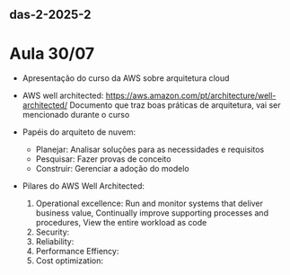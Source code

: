 ## das-2-2025-2

# Aula 30/07

- Apresentação do curso da AWS sobre arquitetura cloud

- AWS well architected: https://aws.amazon.com/pt/architecture/well-architected/
  Documento que traz boas práticas de arquitetura, vai ser mencionado durante o curso

- Papéis do arquiteto de nuvem:
  - Planejar: Analisar soluções para as necessidades e requisitos
  - Pesquisar: Fazer provas de conceito
  - Construir: Gerenciar a adoção do modelo

- Pilares do AWS Well Architected:
  1. Operational excellence: Run and monitor systems that deliver business value, Continually improve supporting processes and procedures, View the entire workload as code
  2. Security: 
  3. Reliability:
  4. Performance Effiency:
  5. Cost optimization:
